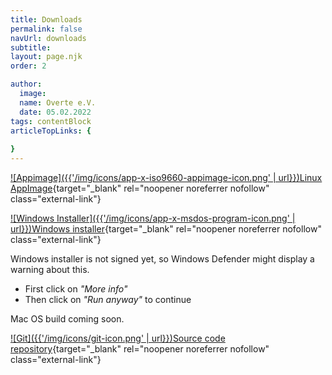 ```yaml
---
title: Downloads
permalink: false
navUrl: downloads
subtitle: 
layout: page.njk
order: 2

author:
  image: 
  name: Overte e.V.
  date: 05.02.2022
tags: contentBlock
articleTopLinks: {
  
}
---
```


[![Appimage]({{'/img/icons/app-x-iso9660-appimage-icon.png' | url}})Linux AppImage](https://github.com/overte-org/overte/releases/download/v2022.09.1/Overte-2022.09.1-x86_64.AppImage){target="_blank" rel="noopener noreferrer nofollow" class="external-link"}

[![Windows Installer]({{'/img/icons/app-x-msdos-program-icon.png' | url}})Windows installer](https://github.com/overte-org/overte/releases/download/v2022.09.1/Overte-2022.09.1.exe){target="_blank" rel="noopener noreferrer nofollow" class="external-link"}
<div class="warning">

Windows installer is not signed yet, so Windows Defender might display a warning about this.
-   First click on *"More info"*
-   Then click on *"Run anyway"* to continue

</div>


Mac OS build coming soon.

[![Git]({{'/img/icons/git-icon.png' | url}})Source code repository](https://github.com/overte-org){target="_blank" rel="noopener noreferrer nofollow" class="external-link"}

